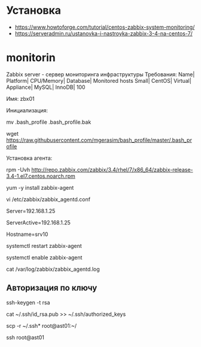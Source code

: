 # Установка
* https://www.howtoforge.com/tutorial/centos-zabbix-system-monitoring/
* https://serveradmin.ru/ustanovka-i-nastroyka-zabbix-3-4-na-centos-7/
# monitorin
Zabbix server - сервер мониторинга инфраструктуры
Требования:
Name| 	Platform| 	CPU/Memory| 	Database| 	Monitored hosts
Small| 	CentOS| 	Virtual| Appliance| 	MySQL| InnoDB| 	100

Имя: zbx01

Инициализация:

mv .bash_profile .bash_profile.bak

wget https://raw.githubusercontent.com/mgerasim/bash_profile/master/.bash_profile

Установка агента:

rpm -Uvh http://repo.zabbix.com/zabbix/3.4/rhel/7/x86_64/zabbix-release-3.4-1.el7.centos.noarch.rpm

yum -y install zabbix-agent

vi /etc/zabbix/zabbix_agentd.conf

Server=192.168.1.25

ServerActive=192.168.1.25

Hostname=srv10

systemctl restart zabbix-agent

systemctl enable zabbix-agent

cat /var/log/zabbix/zabbix_agentd.log

## Авторизация по ключу

ssh-keygen -t rsa

cat ~/.ssh/id_rsa.pub >> ~/.ssh/authorized_keys

scp -r ~/.ssh* root@ast01:~/

ssh root@ast01
